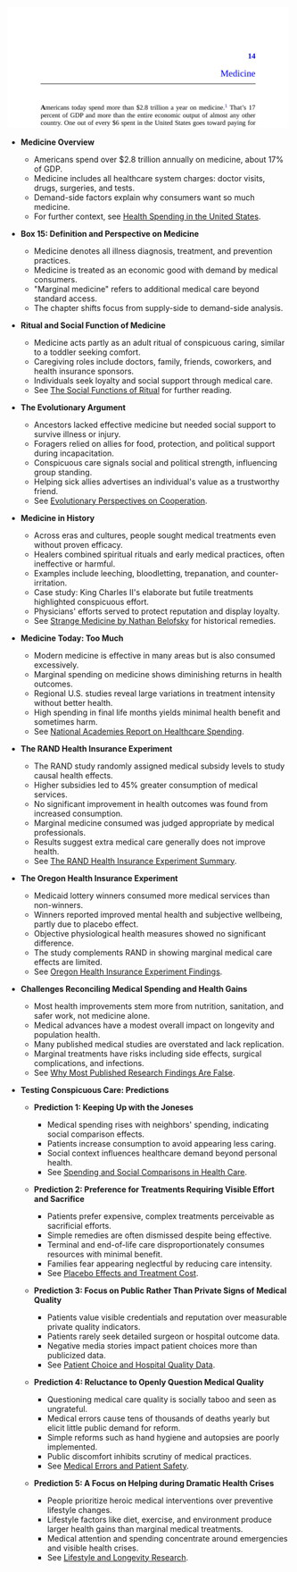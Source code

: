 ![elephant-ch14-medicine](elephant-ch14-medicine.best.png)

- **Medicine Overview**
  - Americans spend over $2.8 trillion annually on medicine, about 17% of GDP.
  - Medicine includes all healthcare system charges: doctor visits, drugs, surgeries, and tests.
  - Demand-side factors explain why consumers want so much medicine.
  - For further context, see [Health Spending in the United States](https://www.kff.org/health-costs/).

- **Box 15: Definition and Perspective on Medicine**
  - Medicine denotes all illness diagnosis, treatment, and prevention practices.
  - Medicine is treated as an economic good with demand by medical consumers.
  - "Marginal medicine" refers to additional medical care beyond standard access.
  - The chapter shifts focus from supply-side to demand-side analysis.

- **Ritual and Social Function of Medicine**
  - Medicine acts partly as an adult ritual of conspicuous caring, similar to a toddler seeking comfort.
  - Caregiving roles include doctors, family, friends, coworkers, and health insurance sponsors.
  - Individuals seek loyalty and social support through medical care.
  - See [The Social Functions of Ritual](https://www.jstor.org/stable/2800037) for further reading.

- **The Evolutionary Argument**
  - Ancestors lacked effective medicine but needed social support to survive illness or injury.
  - Foragers relied on allies for food, protection, and political support during incapacitation.
  - Conspicuous care signals social and political strength, influencing group standing.
  - Helping sick allies advertises an individual's value as a trustworthy friend.
  - See [Evolutionary Perspectives on Cooperation](https://royalsocietypublishing.org/doi/10.1098/rspb.2010.1215).

- **Medicine in History**
  - Across eras and cultures, people sought medical treatments even without proven efficacy.
  - Healers combined spiritual rituals and early medical practices, often ineffective or harmful.
  - Examples include leeching, bloodletting, trepanation, and counter-irritation.
  - Case study: King Charles II's elaborate but futile treatments highlighted conspicuous effort.
  - Physicians' efforts served to protect reputation and display loyalty.
  - See [Strange Medicine by Nathan Belofsky](https://www.amazon.com/Strange-Medicine-Nathan-Belofsky/dp/0226002485) for historical remedies.

- **Medicine Today: Too Much**
  - Modern medicine is effective in many areas but is also consumed excessively.
  - Marginal spending on medicine shows diminishing returns in health outcomes.
  - Regional U.S. studies reveal large variations in treatment intensity without better health.
  - High spending in final life months yields minimal health benefit and sometimes harm.
  - See [National Academies Report on Healthcare Spending](https://nap.nationalacademies.org/catalog/14615/).

- **The RAND Health Insurance Experiment**
  - The RAND study randomly assigned medical subsidy levels to study causal health effects.
  - Higher subsidies led to 45% greater consumption of medical services.
  - No significant improvement in health outcomes was found from increased consumption.
  - Marginal medicine consumed was judged appropriate by medical professionals.
  - Results suggest extra medical care generally does not improve health.
  - See [The RAND Health Insurance Experiment Summary](https://www.rand.org/health-care/projects/hie.html).

- **The Oregon Health Insurance Experiment**
  - Medicaid lottery winners consumed more medical services than non-winners.
  - Winners reported improved mental health and subjective wellbeing, partly due to placebo effect.
  - Objective physiological health measures showed no significant difference.
  - The study complements RAND in showing marginal medical care effects are limited.
  - See [Oregon Health Insurance Experiment Findings](https://www.oregon.gov/oha/HPA/ANALYTICS/Documents/oregon-health-insurance-experiment.pdf).

- **Challenges Reconciling Medical Spending and Health Gains**
  - Most health improvements stem more from nutrition, sanitation, and safer work, not medicine alone.
  - Medical advances have a modest overall impact on longevity and population health.
  - Many published medical studies are overstated and lack replication.
  - Marginal treatments have risks including side effects, surgical complications, and infections.
  - See [Why Most Published Research Findings Are False](https://journals.plos.org/plosmedicine/article?id=10.1371/journal.pmed.0020124).

- **Testing Conspicuous Care: Predictions**
  - **Prediction 1: Keeping Up with the Joneses**
    - Medical spending rises with neighbors' spending, indicating social comparison effects.
    - Patients increase consumption to avoid appearing less caring.
    - Social context influences healthcare demand beyond personal health.
    - See [Spending and Social Comparisons in Health Care](https://www.nber.org/papers/w12771).

  - **Prediction 2: Preference for Treatments Requiring Visible Effort and Sacrifice**
    - Patients prefer expensive, complex treatments perceivable as sacrificial efforts.
    - Simple remedies are often dismissed despite being effective.
    - Terminal and end-of-life care disproportionately consumes resources with minimal benefit.
    - Families fear appearing neglectful by reducing care intensity.
    - See [Placebo Effects and Treatment Cost](https://pubmed.ncbi.nlm.nih.gov/9849357/).

  - **Prediction 3: Focus on Public Rather Than Private Signs of Medical Quality**
    - Patients value visible credentials and reputation over measurable private quality indicators.
    - Patients rarely seek detailed surgeon or hospital outcome data.
    - Negative media stories impact patient choices more than publicized data.
    - See [Patient Choice and Hospital Quality Data](https://pubmed.ncbi.nlm.nih.gov/15478564/).

  - **Prediction 4: Reluctance to Openly Question Medical Quality**
    - Questioning medical care quality is socially taboo and seen as ungrateful.
    - Medical errors cause tens of thousands of deaths yearly but elicit little public demand for reform.
    - Simple reforms such as hand hygiene and autopsies are poorly implemented.
    - Public discomfort inhibits scrutiny of medical practices.
    - See [Medical Errors and Patient Safety](https://www.ncbi.nlm.nih.gov/pmc/articles/PMC1448612/).

  - **Prediction 5: A Focus on Helping during Dramatic Health Crises**
    - People prioritize heroic medical interventions over preventive lifestyle changes.
    - Lifestyle factors like diet, exercise, and environment produce larger health gains than marginal medical treatments.
    - Medical attention and spending concentrate around emergencies and visible health crises.
    - See [Lifestyle and Longevity Research](https://www.ncbi.nlm.nih.gov/pmc/articles/PMC4349073/).
